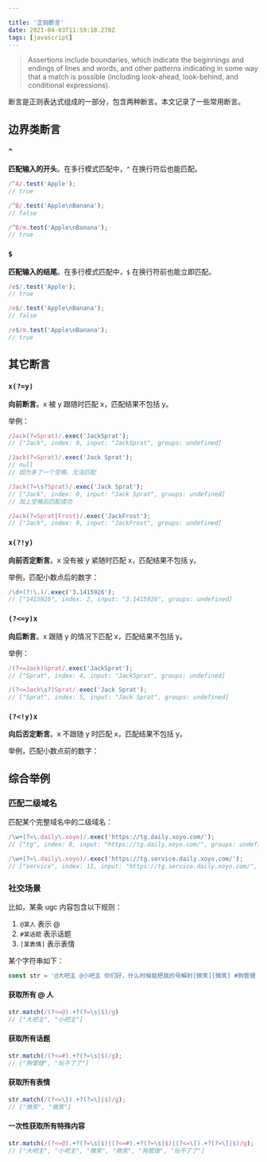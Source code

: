 ```yaml
---

title: '正则断言'
date: 2021-04-03T11:59:18.278Z
tags: [javascript]
---
```


<!-- 「」 -->

> Assertions include boundaries, which indicate the beginnings and endings of lines and words, and other patterns indicating in some way that a match is possible (including look-ahead, look-behind, and conditional expressions).

断言是正则表达式组成的一部分，包含两种断言。本文记录了一些常用断言。

<!-- more -->

## 边界类断言

### `^`

**匹配输入的开头**。在多行模式匹配中，`^` 在换行符后也能匹配。

```javascript
/^A/.test('Apple');
// true

/^B/.test('Apple\nBanana');
// false

/^B/m.test('Apple\nBanana');
// true
```

### `$`

**匹配输入的结尾**。在多行模式匹配中，`$` 在换行符前也能立即匹配。

```javascript
/e$/.test('Apple');
// true

/e$/.test('Apple\nBanana');
// false

/e$/m.test('Apple\nBanana');
// true
```

## 其它断言

### `x(?=y)`

**向前断言**。x 被 y 跟随时匹配 x，匹配结果不包括 y。

举例：

```javascript
/Jack(?=Sprat)/.exec('JackSprat');
// ["Jack", index: 0, input: "JackSprat", groups: undefined]

/Jack(?=Sprat)/.exec('Jack Sprat');
// null
// 因为多了一个空格，无法匹配

/Jack(?=\s?Sprat)/.exec('Jack Sprat');
// ["Jack", index: 0, input: "Jack Sprat", groups: undefined]
// 加上空格后匹配成功

/Jack(?=Sprat|Frost)/.exec('JackFrost');
// ["Jack", index: 0, input: "JackFrost", groups: undefined]
```

### `x(?!y)`

**向前否定断言**。x 没有被 y 紧随时匹配 x，匹配结果不包括 y。

举例，匹配小数点后的数字：

```javascript
/\d+(?!\.)/.exec('3.1415926');
// ["1415926", index: 2, input: "3.1415926", groups: undefined]
```

### `(?<=y)x`

**向后断言**。x 跟随 y 的情况下匹配 x，匹配结果不包括 y。

举例：

```javascript
/(?<=Jack)Sprat/.exec('JackSprat');
// ["Sprat", index: 4, input: "JackSprat", groups: undefined]

/(?<=Jack\s?)Sprat/.exec('Jack Sprat');
// ["Sprat", index: 5, input: "Jack Sprat", groups: undefined]
```

### `(?<!y)x`

**向后否定断言**。x 不跟随 y 时匹配 x，匹配结果不包括 y。

举例，匹配小数点前的数字：

## 综合举例

### 匹配二级域名

匹配某个完整域名中的二级域名：

```javascript
/\w+(?=\.daily\.xoyo)/.exec('https://tg.daily.xoyo.com/');
// ["tg", index: 8, input: "https://tg.daily.xoyo.com/", groups: undefined]

/\w+(?=\.daily\.xoyo)/.exec('https://tg.service.daily.xoyo.com/');
// ["service", index: 11, input: "https://tg.service.daily.xoyo.com/", groups: undefined]
```

### 社交场景

比如，某条 ugc 内容包含以下规则：

1. `@某人` 表示 @
2. `#某话题` 表示话题
3. `[某表情]` 表示表情

某个字符串如下：

```javascript
const str = '@大吧主 @小吧主 你们好，什么时候能把我的号解封[微笑][微笑] #狗管理 #玩不了了';
```

#### 获取所有 @ 人

```javascript
str.match(/(?<=@).+?(?=\s|$)/g)
// ["大吧主", "小吧主"]
```

#### 获取所有话题

```javascript
str.match(/(?<=#).+?(?=\s|$)/g);
// ["狗管理", "玩不了了"]
```

#### 获取所有表情

```javascript
str.match(/(?<=\[).+?(?=\]|$)/g);
// ["微笑", "微笑"]
```

#### 一次性获取所有特殊内容

```javascript
str.match(/(?<=@).+?(?=\s|$)|(?<=#).+?(?=\s|$)|(?<=\[).+?(?=\]|$)/g);
// ["大吧主", "小吧主", "微笑", "微笑", "狗管理", "玩不了了"]
```